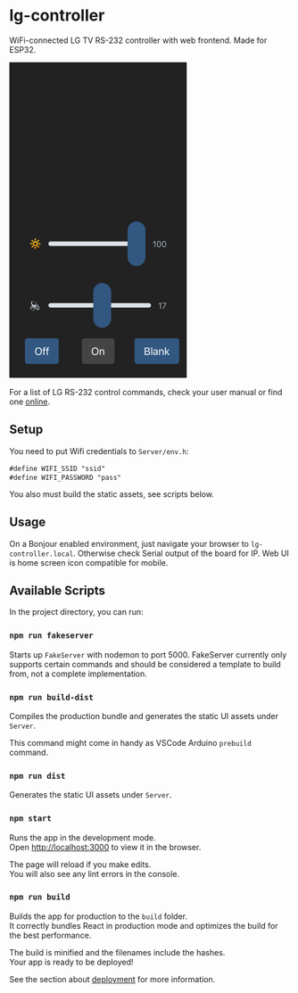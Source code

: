 # lg-controller

WiFi-connected LG TV RS-232 controller with web frontend. Made for ESP32.

![Screenshot at da0ac315d773099960e0e75eef9c905954ab376b](screenshot.png)

For a list of LG RS-232 control commands, check your user manual or find one [online](https://www.lg.com/us/business/download/resources/BT00001837/UV340C-U_Install_Manual_170825.pdf).

## Setup

You need to put Wifi credentials to `Server/env.h`:
```
#define WIFI_SSID "ssid"
#define WIFI_PASSWORD "pass"
```

You also must build the static assets, see scripts below.

## Usage

On a Bonjour enabled environment, just navigate your browser to `lg-controller.local`. Otherwise check Serial output of the board for IP. Web UI is home screen icon compatible for mobile.

## Available Scripts

In the project directory, you can run:

### `npm run fakeserver`

Starts up `FakeServer` with nodemon to port 5000. FakeServer currently only supports certain commands and should be considered a template to build from, not a complete implementation.

### `npm run build-dist`

Compiles the production bundle and generates the static UI assets under `Server`.

This command might come in handy as VSCode Arduino `prebuild` command.

### `npm run dist`

Generates the static UI assets under `Server`.

### `npm start`

Runs the app in the development mode.<br>
Open [http://localhost:3000](http://localhost:3000) to view it in the browser.

The page will reload if you make edits.<br>
You will also see any lint errors in the console.

### `npm run build`

Builds the app for production to the `build` folder.<br>
It correctly bundles React in production mode and optimizes the build for the best performance.

The build is minified and the filenames include the hashes.<br>
Your app is ready to be deployed!

See the section about [deployment](https://facebook.github.io/create-react-app/docs/deployment) for more information.
